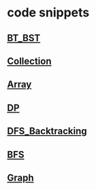 # code snippets
## [BT_BST](bt_bst.md)
## [Collection](collection.md)
## [Array](array.md)
## [DP](dp.md)
## [DFS_Backtracking](dfs_backtracking.md)
## [BFS](bfs.md)
## [Graph](graph.md)

